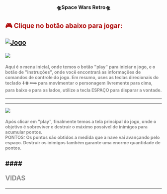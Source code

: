 ###  <p style="text-align: center;">🛸Space Wars Retro🛸</p>

<h2> <p style="color:rgba(174, 6, 6, 0.974);"> 🎮 Clique no botão abaixo para jogar: </p>
  
[![Jogo](https://img.shields.io/website?label=Space-Wars&style=for-the-badge&url=https://spacewarsed.netlify.app/)](https://spacewarsed.netlify.app/)

<img src ="https://github.com/EduardoFigueiredoo/Space-Wars-Game/assets/159921339/6acd380c-6ab1-4e58-b2b8-d0c4e43b1f45">

#### <p style="color: rgb(141, 141, 141);">Aqui é o menu inicial, onde temos o botão "play" para iniciar o jogo, e o botão de "instruções", onde você encontrará as informações de comandos de controle do jogo. Em resumo, uses as teclas direcionais do teclado ⬇️⬆️⬅️➡️ para movimentar o personagem livremente para cima, para baixo e para os lados, utilize a tecla ESPAÇO para disparar a vontade. </p>
 ---
 ---
<img src="https://github.com/EduardoFigueiredoo/Space-Wars-Game/assets/159921339/a3123eb1-b815-423a-a4c5-350b0acbf659">

#### <p style="color: rgb(141, 141, 141);">Após clicar em "play", finalmente temos a tela principal do jogo, onde o objetivo é sobreviver e destruir o máximo possível de inimigos para acumular pontos. <br>PONTOS: Os pontos são obtidos a medida que a nave vai avançando pelo espaço. Destruir os inimigos também garante uma enorme quantidade de pontos. </p>
####<p style="color: rgb(141, 141, 141);">VIDAS
 ---
 ---
 
